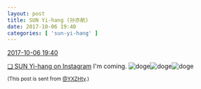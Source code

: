 ```yaml
---
layout: post
title: SUN Yi-hang (孙亦航)
date: 2017-10-06 19:40
categories: [ 'sun-yi-hang' ]
---
```


<div class="weibo-info">
  <a href="http://weibo.com/2565158051/Fp9grs29T">2017-10-06 19:40</a>
</div>

[❏ SUN Yi-hang on Instagram](https://www.instagram.com/p/BZ57dgTjlr7/) I'm coming. ![doge](http://img.t.sinajs.cn/t4/appstyle/expression/ext/normal/b6/doge_org.gif)![doge](http://img.t.sinajs.cn/t4/appstyle/expression/ext/normal/b6/doge_org.gif)![doge](http://img.t.sinajs.cn/t4/appstyle/expression/ext/normal/b6/doge_org.gif)

<!-- more -->

<small>(This post is sent from [@YXZHty](http://weibo.com/2565158051).)</small>
